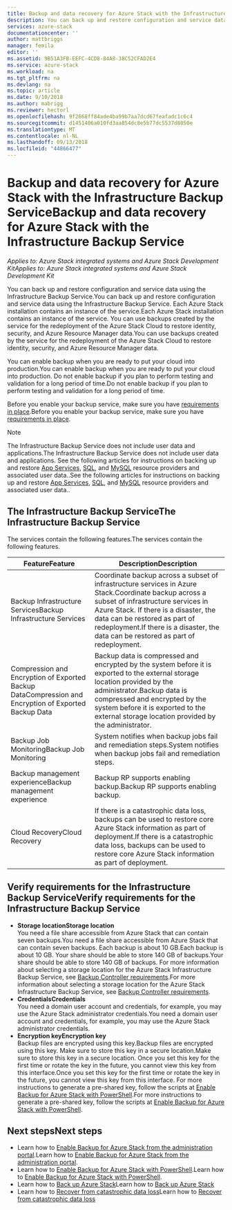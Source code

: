```yaml
---
title: Backup and data recovery for Azure Stack with the Infrastructure Backup Service | Microsoft Docs
description: You can back up and restore configuration and service data using the Infrastructure Backup Service.
services: azure-stack
documentationcenter: ''
author: mattbriggs
manager: femila
editor: ''
ms.assetid: 9B51A3FB-EEFC-4CD8-84A8-38C52CFAD2E4
ms.service: azure-stack
ms.workload: na
ms.tgt_pltfrm: na
ms.devlang: na
ms.topic: article
ms.date: 9/10/2018
ms.author: mabrigg
ms.reviewer: hectorl
ms.openlocfilehash: 9f2668ff84ade4ba99b7aa7dcd67feafadc1c6c4
ms.sourcegitcommit: d1451406a010fd3aa854dc8e5b77dc5537d8050e
ms.translationtype: MT
ms.contentlocale: nl-NL
ms.lasthandoff: 09/13/2018
ms.locfileid: "44866477"
---
```

# <a name="backup-and-data-recovery-for-azure-stack-with-the-infrastructure-backup-service"></a><span data-ttu-id="e3083-103">Backup and data recovery for Azure Stack with the Infrastructure Backup Service</span><span class="sxs-lookup"><span data-stu-id="e3083-103">Backup and data recovery for Azure Stack with the Infrastructure Backup Service</span></span>

<span data-ttu-id="e3083-104">*Applies to: Azure Stack integrated systems and Azure Stack Development Kit*</span><span class="sxs-lookup"><span data-stu-id="e3083-104">*Applies to: Azure Stack integrated systems and Azure Stack Development Kit*</span></span>

<span data-ttu-id="e3083-105">You can back up and restore configuration and service data using the Infrastructure Backup Service.</span><span class="sxs-lookup"><span data-stu-id="e3083-105">You can back up and restore configuration and service data using the Infrastructure Backup Service.</span></span> <span data-ttu-id="e3083-106">Each Azure Stack installation contains an instance of the service.</span><span class="sxs-lookup"><span data-stu-id="e3083-106">Each Azure Stack installation contains an instance of the service.</span></span> <span data-ttu-id="e3083-107">You can use backups created by the service for the redeployment of the Azure Stack Cloud to restore identity, security, and Azure Resource Manager data.</span><span class="sxs-lookup"><span data-stu-id="e3083-107">You can use backups created by the service for the redeployment of the Azure Stack Cloud to restore identity, security, and Azure Resource Manager data.</span></span>

<span data-ttu-id="e3083-108">You can enable backup when you are ready to put your cloud into production.</span><span class="sxs-lookup"><span data-stu-id="e3083-108">You can enable backup when you are ready to put your cloud into production.</span></span> <span data-ttu-id="e3083-109">Do not enable backup if you plan to perform testing and validation for a long period of time.</span><span class="sxs-lookup"><span data-stu-id="e3083-109">Do not enable backup if you plan to perform testing and validation for a long period of time.</span></span>

<span data-ttu-id="e3083-110">Before you enable your backup service, make sure you have [requirements in place](#verify-requirements-for-the-infrastructure-backup-service).</span><span class="sxs-lookup"><span data-stu-id="e3083-110">Before you enable your backup service, make sure you have [requirements in place](#verify-requirements-for-the-infrastructure-backup-service).</span></span>

> [!Note]  
> <span data-ttu-id="e3083-111">The Infrastructure Backup Service does not include user data and applications.</span><span class="sxs-lookup"><span data-stu-id="e3083-111">The Infrastructure Backup Service does not include user data and applications.</span></span> <span data-ttu-id="e3083-112">See the following articles for instructions on backing up and restore [App Services](https://aka.ms/azure-stack-app-service), [SQL](https://aka.ms/azure-stack-ms-sql), and [MySQL](https://aka.ms/azure-stack-mysql) resource providers and associated user data..</span><span class="sxs-lookup"><span data-stu-id="e3083-112">See the following articles for instructions on backing up and restore [App Services](https://aka.ms/azure-stack-app-service), [SQL](https://aka.ms/azure-stack-ms-sql), and [MySQL](https://aka.ms/azure-stack-mysql) resource providers and associated user data..</span></span>

## <a name="the-infrastructure-backup-service"></a><span data-ttu-id="e3083-113">The Infrastructure Backup Service</span><span class="sxs-lookup"><span data-stu-id="e3083-113">The Infrastructure Backup Service</span></span>

<span data-ttu-id="e3083-114">The services contain the following features.</span><span class="sxs-lookup"><span data-stu-id="e3083-114">The services contain the following features.</span></span>

| <span data-ttu-id="e3083-115">Feature</span><span class="sxs-lookup"><span data-stu-id="e3083-115">Feature</span></span>                                            | <span data-ttu-id="e3083-116">Description</span><span class="sxs-lookup"><span data-stu-id="e3083-116">Description</span></span>                                                                                                                                                |
|----------------------------------------------------|------------------------------------------------------------------------------------------------------------------------------------------------------------|
| <span data-ttu-id="e3083-117">Backup Infrastructure Services</span><span class="sxs-lookup"><span data-stu-id="e3083-117">Backup Infrastructure Services</span></span>                     | <span data-ttu-id="e3083-118">Coordinate backup across a subset of infrastructure services in Azure Stack.</span><span class="sxs-lookup"><span data-stu-id="e3083-118">Coordinate backup across a subset of infrastructure services in Azure Stack.</span></span> <span data-ttu-id="e3083-119">If there is a disaster, the data can be restored as part of redeployment.</span><span class="sxs-lookup"><span data-stu-id="e3083-119">If there is a disaster, the data can be restored as part of redeployment.</span></span> |
| <span data-ttu-id="e3083-120">Compression and Encryption of Exported Backup Data</span><span class="sxs-lookup"><span data-stu-id="e3083-120">Compression and Encryption of Exported Backup Data</span></span> | <span data-ttu-id="e3083-121">Backup data is compressed and encrypted by the system before it is exported to the external storage location provided by the administrator.</span><span class="sxs-lookup"><span data-stu-id="e3083-121">Backup data is compressed and encrypted by the system before it is exported to the external storage location provided by the administrator.</span></span>                |
| <span data-ttu-id="e3083-122">Backup Job Monitoring</span><span class="sxs-lookup"><span data-stu-id="e3083-122">Backup Job Monitoring</span></span>                              | <span data-ttu-id="e3083-123">System notifies when backup jobs fail and remediation steps.</span><span class="sxs-lookup"><span data-stu-id="e3083-123">System notifies when backup jobs fail and remediation steps.</span></span>                                                                                                |
| <span data-ttu-id="e3083-124">Backup management experience</span><span class="sxs-lookup"><span data-stu-id="e3083-124">Backup management experience</span></span>                       | <span data-ttu-id="e3083-125">Backup RP supports enabling backup.</span><span class="sxs-lookup"><span data-stu-id="e3083-125">Backup RP supports enabling backup.</span></span>                                                                                                                         |
| <span data-ttu-id="e3083-126">Cloud Recovery</span><span class="sxs-lookup"><span data-stu-id="e3083-126">Cloud Recovery</span></span>                                     | <span data-ttu-id="e3083-127">If there is a catastrophic data loss, backups can be used to restore core Azure Stack information as part of deployment.</span><span class="sxs-lookup"><span data-stu-id="e3083-127">If there is a catastrophic data loss, backups can be used to restore core Azure Stack information as part of deployment.</span></span>                                 |

## <a name="verify-requirements-for-the-infrastructure-backup-service"></a><span data-ttu-id="e3083-128">Verify requirements for the Infrastructure Backup Service</span><span class="sxs-lookup"><span data-stu-id="e3083-128">Verify requirements for the Infrastructure Backup Service</span></span>

- <span data-ttu-id="e3083-129">**Storage location**</span><span class="sxs-lookup"><span data-stu-id="e3083-129">**Storage location**</span></span>  
  <span data-ttu-id="e3083-130">You need a file share accessible from Azure Stack that can contain seven backups.</span><span class="sxs-lookup"><span data-stu-id="e3083-130">You need a file share accessible from Azure Stack that can contain seven backups.</span></span> <span data-ttu-id="e3083-131">Each backup is about 10 GB.</span><span class="sxs-lookup"><span data-stu-id="e3083-131">Each backup is about 10 GB.</span></span> <span data-ttu-id="e3083-132">Your share should be able to store 140 GB of backups.</span><span class="sxs-lookup"><span data-stu-id="e3083-132">Your share should be able to store 140 GB of backups.</span></span> <span data-ttu-id="e3083-133">For more information about selecting a storage location for the Azure Stack Infrastructure Backup Service, see [Backup Controller requirements](azure-stack-backup-reference.md#backup-controller-requirements).</span><span class="sxs-lookup"><span data-stu-id="e3083-133">For more information about selecting a storage location for the Azure Stack Infrastructure Backup Service, see [Backup Controller requirements](azure-stack-backup-reference.md#backup-controller-requirements).</span></span>
- <span data-ttu-id="e3083-134">**Credentials**</span><span class="sxs-lookup"><span data-stu-id="e3083-134">**Credentials**</span></span>  
  <span data-ttu-id="e3083-135">You need a domain user account and credentials, for example, you may use the Azure Stack administrator credentials.</span><span class="sxs-lookup"><span data-stu-id="e3083-135">You need a domain user account and credentials, for example, you may use the Azure Stack administrator credentials.</span></span>
- <span data-ttu-id="e3083-136">**Encryption key**</span><span class="sxs-lookup"><span data-stu-id="e3083-136">**Encryption key**</span></span>  
  <span data-ttu-id="e3083-137">Backup files are encrypted using this key.</span><span class="sxs-lookup"><span data-stu-id="e3083-137">Backup files are encrypted using this key.</span></span> <span data-ttu-id="e3083-138">Make sure to store this key in a secure location.</span><span class="sxs-lookup"><span data-stu-id="e3083-138">Make sure to store this key in a secure location.</span></span> <span data-ttu-id="e3083-139">Once you set this key for the first time or rotate the key in the future, you cannot view this key from this interface.</span><span class="sxs-lookup"><span data-stu-id="e3083-139">Once you set this key for the first time or rotate the key in the future, you cannot view this key from this interface.</span></span> <span data-ttu-id="e3083-140">For more instructions to generate a pre-shared key, follow the scripts at [Enable Backup for Azure Stack with PowerShell](azure-stack-backup-enable-backup-powershell.md).</span><span class="sxs-lookup"><span data-stu-id="e3083-140">For more instructions to generate a pre-shared key, follow the scripts at [Enable Backup for Azure Stack with PowerShell](azure-stack-backup-enable-backup-powershell.md).</span></span>

## <a name="next-steps"></a><span data-ttu-id="e3083-141">Next steps</span><span class="sxs-lookup"><span data-stu-id="e3083-141">Next steps</span></span>

- <span data-ttu-id="e3083-142">Learn how to [Enable Backup for Azure Stack from the administration portal](azure-stack-backup-enable-backup-console.md).</span><span class="sxs-lookup"><span data-stu-id="e3083-142">Learn how to [Enable Backup for Azure Stack from the administration portal](azure-stack-backup-enable-backup-console.md).</span></span>
- <span data-ttu-id="e3083-143">Learn how to [Enable Backup for Azure Stack with PowerShell](azure-stack-backup-enable-backup-powershell.md).</span><span class="sxs-lookup"><span data-stu-id="e3083-143">Learn how to [Enable Backup for Azure Stack with PowerShell](azure-stack-backup-enable-backup-powershell.md).</span></span>
- <span data-ttu-id="e3083-144">Learn how to [Back up Azure Stack](azure-stack-backup-back-up-azure-stack.md )</span><span class="sxs-lookup"><span data-stu-id="e3083-144">Learn how to [Back up Azure Stack](azure-stack-backup-back-up-azure-stack.md )</span></span>
- <span data-ttu-id="e3083-145">Learn how to [Recover from catastrophic data loss](azure-stack-backup-recover-data.md)</span><span class="sxs-lookup"><span data-stu-id="e3083-145">Learn how to [Recover from catastrophic data loss](azure-stack-backup-recover-data.md)</span></span>
